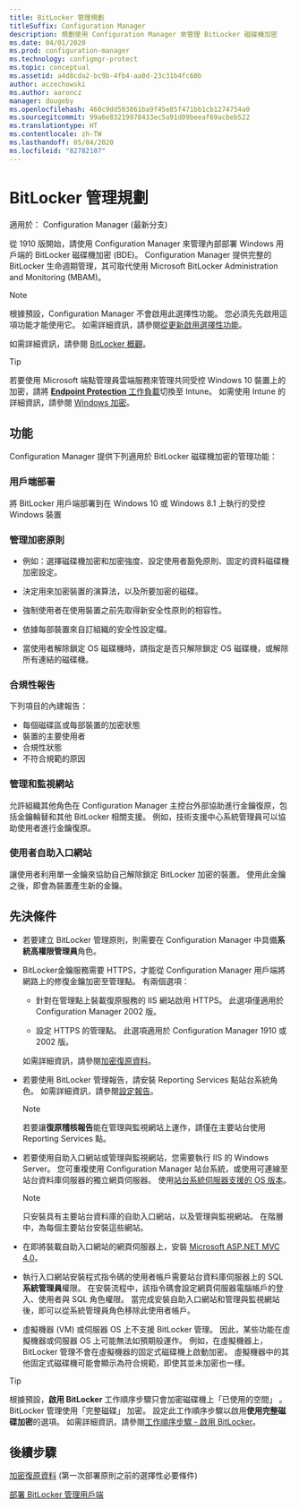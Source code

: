 ```yaml
---
title: BitLocker 管理規劃
titleSuffix: Configuration Manager
description: 規劃使用 Configuration Manager 來管理 BitLocker 磁碟機加密
ms.date: 04/01/2020
ms.prod: configuration-manager
ms.technology: configmgr-protect
ms.topic: conceptual
ms.assetid: a4d8cda2-bc9b-4fb4-aa0d-23c31b4fc60b
author: aczechowski
ms.author: aaroncz
manager: dougeby
ms.openlocfilehash: 460c9dd503861ba9f45e85f471bb1cb1274754a0
ms.sourcegitcommit: 99a6e83219978433ec5a91d09beeaf69acbeb522
ms.translationtype: HT
ms.contentlocale: zh-TW
ms.lasthandoff: 05/04/2020
ms.locfileid: "82782107"
---
```

# <a name="plan-for-bitlocker-management"></a>BitLocker 管理規劃

適用於：  Configuration Manager (最新分支)

<!-- 3601034 -->

從 1910 版開始，請使用 Configuration Manager 來管理內部部署 Windows 用戶端的 BitLocker 磁碟機加密 (BDE)。 Configuration Manager 提供完整的 BitLocker 生命週期管理，其可取代使用 Microsoft BitLocker Administration and Monitoring (MBAM)。

> [!Note]  
> 根據預設，Configuration Manager 不會啟用此選擇性功能。 您必須先先啟用這項功能才能使用它。 如需詳細資訊，請參閱[從更新啟用選擇性功能](../../core/servers/manage/install-in-console-updates.md#bkmk_options)。  

如需詳細資訊，請參閱 [BitLocker 概觀](https://docs.microsoft.com/windows/security/information-protection/bitlocker/bitlocker-overview)。

> [!TIP]
> 若要使用 Microsoft 端點管理員雲端服務來管理共同受控 Windows 10 裝置上的加密，請將 [**Endpoint Protection** 工作負載](../../comanage/workloads.md#endpoint-protection)切換至 Intune。 如需使用 Intune 的詳細資訊，請參閱 [Windows 加密](/intune/protect/endpoint-protection-windows-10#windows-encryption)。

## <a name="features"></a>功能

Configuration Manager 提供下列適用於 BitLocker 磁碟機加密的管理功能：

### <a name="client-deployment"></a>用戶端部署

將 BitLocker 用戶端部署到在 Windows 10 或 Windows 8.1 上執行的受控 Windows 裝置

### <a name="manage-encryption-policies"></a>管理加密原則

- 例如：選擇磁碟機加密和加密強度、設定使用者豁免原則、固定的資料磁碟機加密設定。

- 決定用來加密裝置的演算法，以及所要加密的磁碟。

- 強制使用者在使用裝置之前先取得新安全性原則的相容性。

- 依據每部裝置來自訂組織的安全性設定檔。

- 當使用者解除鎖定 OS 磁碟機時，請指定是否只解除鎖定 OS 磁碟機，或解除所有連結的磁碟機。

### <a name="compliance-reports"></a>合規性報告

下列項目的內建報告：

- 每個磁碟區或每部裝置的加密狀態
- 裝置的主要使用者
- 合規性狀態
- 不符合規範的原因

### <a name="administration-and-monitoring-website"></a>管理和監視網站

允許組織其他角色在 Configuration Manager 主控台外部協助進行金鑰復原，包括金鑰輪替和其他 BitLocker 相關支援。 例如，技術支援中心系統管理員可以協助使用者進行金鑰復原。

### <a name="user-self-service-portal"></a>使用者自助入口網站

讓使用者利用單一金鑰來協助自己解除鎖定 BitLocker 加密的裝置。 使用此金鑰之後，即會為裝置產生新的金鑰。

## <a name="prerequisites"></a>先決條件

- 若要建立 BitLocker 管理原則，則需要在 Configuration Manager 中具備**系統高權限管理員**角色。

- BitLocker金鑰服務需要 HTTPS，才能從 Configuration Manager 用戶端將網路上的修復金鑰加密至管理點。 有兩個選項：

  - 針對在管理點上裝載復原服務的 IIS 網站啟用 HTTPS。 此選項僅適用於 Configuration Manager 2002 版。<!-- 5925660 -->

  - 設定 HTTPS 的管理點。 此選項適用於 Configuration Manager 1910 或 2002 版。

  如需詳細資訊，請參閱[加密復原資料](../deploy-use/bitlocker/encrypt-recovery-data.md)。

- 若要使用 BitLocker 管理報告，請安裝 Reporting Services 點站台系統角色。 如需詳細資訊，請參閱[設定報告](../../core/servers/manage/configuring-reporting.md)。

    > [!NOTE]
    > 若要讓**復原稽核報告**能在管理與監視網站上運作，請僅在主要站台使用 Reporting Services 點。

- 若要使用自助入口網站或管理與監視網站，您需要執行 IIS 的 Windows Server。 您可重複使用 Configuration Manager 站台系統，或使用可連線至站台資料庫伺服器的獨立網頁伺服器。 使用[站台系統伺服器支援的 OS 版本](../../core/plan-design/configs/supported-operating-systems-for-site-system-servers.md)。

    > [!NOTE]
    > 只安裝具有主要站台資料庫的自助入口網站，以及管理與監視網站。 在階層中，為每個主要站台安裝這些網站。

- 在即將裝載自助入口網站的網頁伺服器上，安裝 [Microsoft ASP.NET MVC 4.0](https://docs.microsoft.com/aspnet/mvc/mvc4)。

- 執行入口網站安裝程式指令碼的使用者帳戶需要站台資料庫伺服器上的 SQL **系統管理員**權限。 在安裝流程中，該指令碼會設定網頁伺服器電腦帳戶的登入、使用者與 SQL 角色權限。 當完成安裝自助入口網站和管理與監視網站後，即可以從系統管理員角色移除此使用者帳戶。

- 虛擬機器 (VM) 或伺服器 OS 上不支援 BitLocker 管理。 因此，某些功能在虛擬機器或伺服器 OS 上可能無法如預期般運作。 例如，在虛擬機器上，BitLocker 管理不會在虛擬機器的固定式磁碟機上啟動加密。 虛擬機器中的其他固定式磁碟機可能會顯示為符合規範，即使其並未加密也一樣。

> [!TIP]
> 根據預設，**啟用 BitLocker** 工作順序步驟只會加密磁碟機上「已使用的空間」  。 BitLocker 管理使用「完整磁碟」  加密。 設定此工作順序步驟以啟用**使用完整磁碟加密**的選項。 如需詳細資訊，請參閱[工作順序步驟 - 啟用 BitLocker](../../osd/understand/task-sequence-steps.md#BKMK_EnableBitLocker)。

## <a name="next-steps"></a>後續步驟

[加密復原資料](../deploy-use/bitlocker/encrypt-recovery-data.md) (第一次部署原則之前的選擇性必要條件)

[部署 BitLocker 管理用戶端](../deploy-use/bitlocker/deploy-management-agent.md)
